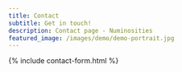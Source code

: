 ```yaml
---
title: Contact
subtitle: Get in touch!
description: Contact page - Numinosities
featured_image: /images/demo/demo-portrait.jpg
---
```


{% include contact-form.html %}

